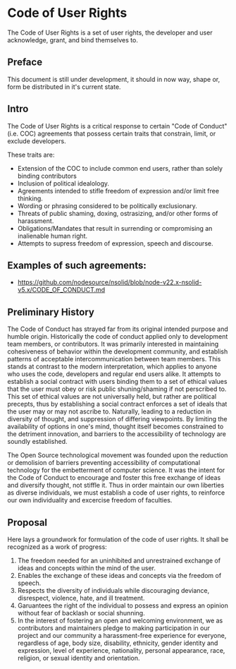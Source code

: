 Code of User Rights
==================

The Code of User Rights is a set of user rights, the developer and user acknowledge, grant, and bind themselves to.

Preface
-------

This document is still under development, it should in now way, shape or, form be distributed in it's current state.

Intro
-----

The Code of User Rights is a critical response to certain "Code of Conduct" (i.e. COC) agreements that
possess certain traits that constrain, limit, or exclude developers.

These traits are:
* Extension of the COC to include common end users, rather than solely binding contributors
* Inclusion of political idealology.
* Agreements intended to stifle freedom of expression and/or limit free thinking.
* Wording or phrasing considered to be politically exclusionary.
* Threats of public shaming, doxing, ostrasizing, and/or other forms of harassment.
* Obligations/Mandates that result in surrending or compromising an inalienable human right.
* Attempts to supress freedom of expression, speech and discourse.

Examples of such agreements:
-----------------------------

- https://github.com/nodesource/nsolid/blob/node-v22.x-nsolid-v5.x/CODE_OF_CONDUCT.md

Preliminary History
--------------------

The Code of Conduct has strayed far from its original intended purpose and humble
origin. Historically the code of conduct applied only to development team members, or contributors. It
was primarily interested in maintaining cohesiveness of behavior within the development community, and 
establish patterns of acceptable intercommunication between team members. This stands at contrast to the 
modern interpretation, which applies to anyone who uses the code, developers and regular end users alike. It
attempts to establish a social contract with users binding them to a set of ethical values that the user must 
obey or risk public shuning/shaming if not perscribed to. This set of ethical values are not universally held,
but rather are political precepts, thus by establishing a social contract enforces a set of ideals
that the user may or may not ascribe to. Naturally, leading to a reduction in diversity of thought, and
suppression of differing viewpoints. By limiting the availability of options in one's mind, thought itself
becomes constrained to the detriment innovation, and barriers to the accessibility of technology are soundly
established.

The Open Source technological movement was founded upon the reduction or demolision of barriers preventing
accessibility of computational technology for the embetterment of computer science. It was the intent for the
Code of Conduct to encourage and foster this free exchange of ideas and diversify thought, not stiffle it.
Thus in order maintain our own liberties as diverse individuals, we must establish a code of user rights, to
reinforce our own individuality and excercise freedom of faculties.

Proposal
--------

Here lays a groundwork for formulation of the code of user rights. It shall be recognized as a work
of progress:

1. The freedom needed for an uninhibited and unrestrained exchange of ideas and concepts within the mind of the user.
2. Enables the exchange of these ideas and concepts via the freedom of speech.
3. Respects the diversity of individuals while discouraging deviance, disrespect, violence, hate,
   and ill treatment.
4. Garuantees the right of the individual to possess and express an opinion without fear of backlash
   or social shunning.
5. In the interest of fostering an open and welcoming environment, we as contributors and maintainers pledge to making participation in our project and our community a harassment-free experience for everyone, regardless of age, body size, disability, ethnicity, gender identity and expression, level of experience, nationality, personal appearance, race, religion, or sexual identity and orientation. 
